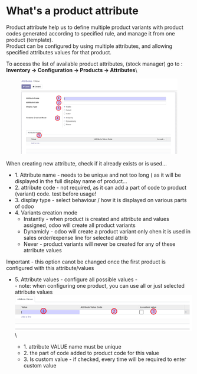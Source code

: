 # What's a product attribute

Product attribute help us to define multiple product variants with product codes generated according to specified rule, and manage it from one product (template).\
Product can be configured by using multiple attributes, and allowing specified attributes values for that product.

To access the list of available product attributes, (stock manager) go to :\
**Inventory -> Configuration -> Products -> Attributes**\


<figure><img src="../../.gitbook/assets/image (208).png" alt="" width="560"><figcaption></figcaption></figure>

When creating new attribute, check if it already exists or is used...

* 1\. Attribute name - needs to be unique and not too long ( as it will be displayed in the full display name of product...
* 2\. attribute code - not required, as it can add a part of code to product (variant) code. test before usage!
* 3\. display type - select behaviour / how it is displayed on various parts of odoo
* 4\. Variants creation mode&#x20;
  * Instantly - when product is created and attribute and values assigned, odoo will create all product variants
  * Dynamicly - odoo will create a product variant only ohen it is used in sales order/expense line for selected attrib
  * Never - product variants will never be created for any of these atrribute values

Important - this option canot be changed once the first product is configured with this attribute/values

* 5\. Attribute values - configure all possible values -\
  \- note: when configuring one product, you can use all or just selected attribute values\
  ![](<../../.gitbook/assets/image (209).png>)\

  * 1\. attribute VALUE name must be unique
  * 2\. the part of code added to product code for this value
  * 3\. Is custom value - if checked, every time will be required to enter custom value
